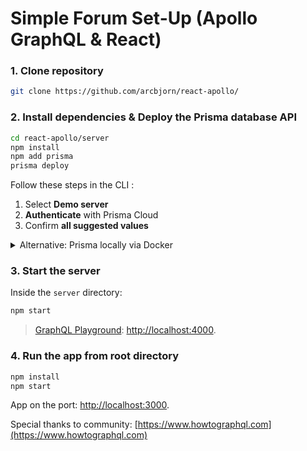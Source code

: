 # Simple Forum Set-Up (Apollo GraphQL & React)

### 1. Clone repository

```sh
git clone https://github.com/arcbjorn/react-apollo/
```

### 2. Install dependencies & Deploy the Prisma database API

```sh
cd react-apollo/server
npm install
npm add prisma
prisma deploy
```

Follow these steps in the CLI :

1. Select **Demo server**
1. **Authenticate** with Prisma Cloud
1. Confirm **all suggested values**

<details>
 <summary>Alternative: Prisma locally via Docker</summary>

1. Docker from [here](https://store.docker.com/search?offering=community&type=edition).
1. Create `docker-compose.yml` for MySQL ( [here](https://www.prisma.io/docs/prisma-server/database-connector-POSTGRES-jgfr/) for Postgres):
    ```yml
    version: '3'
    services:
      prisma:
        image: prismagraphql/prisma:1.23
        restart: always
        ports:
        - "4466:4466"
        environment:
          PRISMA_CONFIG: |
            port: 4466
            databases:
              default:
                connector: mysql
                host: mysql
                port: 3306
                user: root
                password: prisma
                migrations: true
      mysql:
        image: mysql:5.7
        restart: always
        environment:
          MYSQL_ROOT_PASSWORD: prisma
        volumes:
          - mysql:/var/lib/mysql
    volumes:
      mysql:
    ```
1. Run `docker-compose up -d`
1. Run `prisma deploy`

</details>

### 3. Start the server

Inside the `server` directory:

```sh
npm start
```

> [GraphQL Playground](https://github.com/prisma/graphql-playground):
[http://localhost:4000](http://localhost:4000).

### 4. Run the app from root directory

```sh
npm install
npm start
```

App on the port:
[http://localhost:3000](http://localhost:3000).

Special thanks to community:
[https://www.howtographql.com](https://www.howtographql.com)
